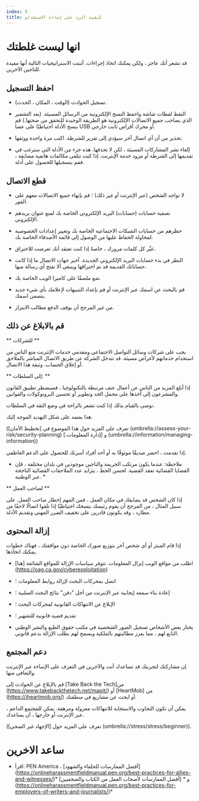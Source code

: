 ```yaml
---
index: 5
title: كيفية الرد على إساءة الاستخدام
---
```

# انها ليست غلطتك
قد تشعر أنك عاجز ، ولكن يمكنك اتخاذ إجراءات. أثبتت الاستراتيجيات التالية أنها مفيدة للناجين الآخرين.

## احفظ التسجيل

*   تسجيل الحوادث (الوقت ، المكان ، الحدث).

*   التقط لقطات شاشة واحفظ النسخ الإلكترونية من الرسائل المسيئة. (يعد التشفير الذي يصاحب جميع الاتصالات الإلكترونية هو الطريقة الوحيدة للتحقق من صحتها.) قم بنسخ الأدلة احتياطيًا على عصا USB أو محرك أقراص ثابت خارجي.

*   تحذير من أن أي اتصال آخر سيؤدي إلى تقرير للشرطة. اكتب مرة واحدة ووثقها.

*   إلغاء نشر المشاركات المسيئة ، لكن لا تحذفها. هذه جزء من الأدلة التي سترغب في تقديمها إلى الشرطة أو مزود خدمة الإنترنت. إذا كنت تتلقى مكالمات هاتفية مضايقة ، فقم بتسجيلها للحصول على أدلة.

## قطع الاتصال

*   لا تواجه الشخص (عبر الإنترنت أو غير ذلك) ؛ قم بإنهاء جميع الاتصالات معهم على الفور.

*   تصفية حسابات (حسابات) البريد الإلكتروني الخاصة بك لمنع عنوان بريدهم الإلكتروني.

*   حظرهم من حسابات الشبكات الاجتماعية الخاصة بك وتغيير إعدادات الخصوصية لمحاولة الحفاظ عليها من الوصول إلى قائمة الأصدقاء الخاصة بك.

* غيِّر كل كلمات مرورك ، خاصةً إذا كنت تعتقد أنك تعرضت للاختراق.

*   النظر في بدء حسابات البريد الإلكتروني الجديدة. أخبر جهات الاتصال ما إذا كانت حساباتك القديمة قد تم اختراقها وينبغي ألا تفتح أي رسالة منها.

*   ضع ملصقًا على كاميرا الويب الخاصة بك.

*   قم بالبحث عن اسمك عبر الإنترنت أو قم بإعداد التنبيهات لإعلامك بأي شيء جديد يتضمن اسمك.

*   من غير المرجح أن يوقف الدفع مطالب الابتزاز.

## قم بالابلاغ عن ذلك

** للشركات **

يجب على شركات وسائل التواصل الاجتماعي ومقدمي خدمات الإنترنت منع الناس من استخدام خدماتهم لأغراض مسيئة. قد تتدخل الشركة عن طريق الاتصال المباشر بالملاحق أو إغلاق الحساب. وثيقة هذا الاتصال.

** إلى السلطات: **

إذا أبلغ المزيد من الناس عن أعمال عنف مرتبطة بالتكنولوجيا ، فسيضطر تطبيق القانون والمشرعون إلى أخذها على محمل الجد وتطوير أو تحسين البروتوكولات والقوانين.

نوصي بالقيام بذلك إذا كنت تشعر بالراحة في وضع الثقة في السلطات.

هذا يعتمد على شكل التهديد الموجه إليك.

(تعرف على المزيد حول هذا الموضوع في [تخطيط الأمان] (umbrella://assess-your-risk/security-planning) و [إدارة المعلومات.] (umbrella://information/managing-information))

إذا تقدمت ، احضر صديقًا موثوقًا به أو أحد أفراد أسرتك للحصول على الدعم العاطفي.

* ملاحظة: عندما يكون مرتكب الجريمة والناجين موجودين في بلدان مختلفة ، فإن القضايا القضائية تعقد القضية. لحسن الحظ ، يتزايد عدد الملاحقات القضائية الناجحة عبر الوطنية. *

** لصاحب العمل **

إذا كان الشخص قد يضايقك في مكان العمل ، فمن المهم إخطار صاحب العمل. على سبيل المثال ، من المرجح أن يقوم رئيسك بنسخك احتياطيًا إذا تلقوا اتصالًا لاحقًا من مطارد ، وقد يكونون قادرين على تخفيف الضرر المهني وتقديم الأدلة.

## إزالة المحتوى

إذا قام المبتز أو أي شخص آخر بتوزيع صورك الخاصة دون موافقتك ، فهناك خطوات يمكنك اتخاذها.

*   اطلب من مواقع الويب إنزال المعلومات. تتوفر سياسات الإزالة للمواقع الشائعة [هنا] (https://oag.ca.gov/cyberexploitation)

*   اتصل بمحركات البحث لإزالة روابط المعلومات ؛

*   إعادة بناء سمعة إيجابية عبر الإنترنت من أجل "دفن" نتائج البحث السلبية ؛

*   الإبلاغ عن الانتهاكات القانونية لمحركات البحث ؛

*   تقديم قضية قانونية للتشهير ؛

*   يختار بعض الأشخاص تسجيل الصور الشخصية في مكتب حقوق الطبع والنشر الوطني التابع لهم ، مما يعزز مطالبتهم بالملكية ويسمح لهم بطلب الإزالة بدعم قانوني.

## دعم المجتمع

إن مشاركتك لتجربتك قد تساعدك أنت والآخرين في التعرف على الإساءة عبر الإنترنت والتعافي منها.

قم بالإبلاغ عن الحوادث إلى [Take Back the Tech]من (https://www.takebackthetech.net/mapit/) أو [HeartMob] من (https://iheartmob.org/) أو ابحث عن مشاريع في منطقتك.

يمكن أن تكون التجاوب والاستجابة للانتهاكات معزولة ومرهقة. يمكن للمجتمع الداعم ، عبر الإنترنت أو خارجها ، أن يساعدك.

(تعرف على المزيد حول [الإجهاد غير الصحي] (umbrella://stress/stress/beginner)).

# ساعد الاخرين

* اقرأ: PEN America ، [أفضل الممارسات للحلفاء والشهود] (https://onlineharassmentfieldmanual.pen.org/best-practices-for-allies-and-witnesses/)* و * [أفضل الممارسات لأصحاب العمل من الكتاب والصحفيين] (https://onlineharassmentfieldmanual.pen.org/best-practices-for-employers-of-writers-and-journalists/)*